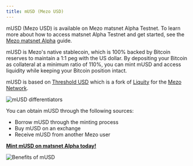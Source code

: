 ```yaml
---
title: mUSD (Mezo USD)
---
```


mUSD (Mezo USD) is available on Mezo matsnet Alpha Testnet. To learn more about how to access matsnet Alpha Testnet and get started, see the [Mezo matsnet Alpha](/docs/users/getting-started/mezo-matsnet-alpha-testnet) guide.

mUSD is Mezo's native stablecoin, which is 100% backed by Bitcoin reserves to maintain a 1:1 peg with the US dollar. By depositing your Bitcoin as collateral at a minimum ratio of 110%, you can mint mUSD and access liquidity while keeping your Bitcoin position intact.

mUSD is based on [Threshold USD](https://github.com/Threshold-USD/dev) which is a fork of [Liquity](https://github.com/liquity/dev) for the [Mezo Network](https://mezo.org).

![mUSD differentiators](/docs/images/musd/musd-differences.avif)

You can obtain mUSD through the following sources:

- Borrow mUSD through the minting process
- Buy mUSD on an exchange
- Receive mUSD from another Mezo user

**[Mint mUSD on matsnet Alpha today!](https://mezo.org/matsnet/borrow)**

![Benefits of mUSD](/docs/images/musd/musd-benefits.avif)